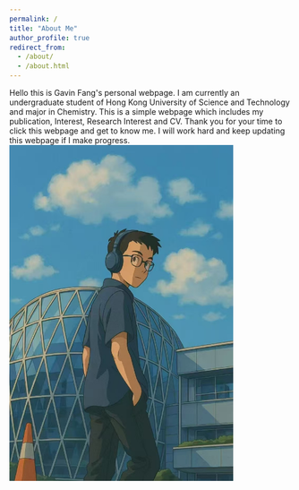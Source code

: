 ```yaml
---
permalink: /
title: "About Me"
author_profile: true
redirect_from: 
  - /about/
  - /about.html
---
```

Hello this is Gavin Fang's personal webpage. I am currently an undergraduate student of Hong Kong University of Science and Technology and major in Chemistry. This is a simple webpage which includes my publication, Interest, Research Interest and CV. Thank you for your time to click this webpage and get to know me. I will work hard and keep updating this webpage if I make progress.
<img src="/images/animation_image.jpg"
     width="400" >

